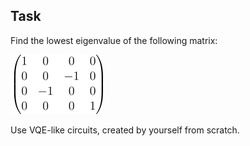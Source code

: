 ## Task

Find the lowest eigenvalue of the following matrix:

<img src="images/matrix.png" />

Use VQE-like circuits, created by yourself from scratch.

